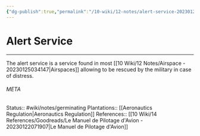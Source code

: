 ```yaml
---
{"dg-publish":true,"permalink":"/10-wiki/12-notes/alert-service-20230125035149/"}
---
```


# Alert Service
---
The alert service is a service found in most [[10 Wiki/12 Notes/Airspace - 20230125034147\|Airspaces]] allowing to be rescued by the military in case of distress.



###### META
Status:: #wiki/notes/germinating 
Plantations:: [[Aeronautics Regulation\|Aeronautics Regulation]]
References:: [[10 Wiki/14 References/Goodreads/Le Manuel de Pilotage d'Avion - 20230122071907\|Le Manuel de Pilotage d'Avion]] 
